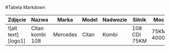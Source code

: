 #Tabela Markdown



| Zdjęcie   |Nazwa   | Marka  |  Model |  Nadwozie | Silnik | Moc silnika | Produkowany | 
|-----------|--------|-------|--------|----------|---------|-------------|-------------|
|![alt text][logo1] |Citan kombi 108| Mercedes|Citan | Kombi | 108 CDI 75KM | 75KM przy 4000obr/min| od 2012 roku|



[logo]: http://www.753.sk/uploads/5/3/8/0/5380584/citan.jpg "Logo Title Text 2"
